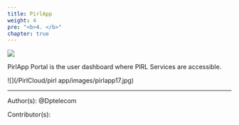 ```yaml
---
title: PirlApp
weight: 4
pre: "<b>4. </b>"
chapter: true
---
```

![](/logo_comes_here.)



PirlApp Portal is the user dashboard where PIRL Services are accessible.


![](/PirlCloud/pirl app/images/pirlapp17.jpg)



---
Author(s):
@Dptelecom


Contributor(s):
